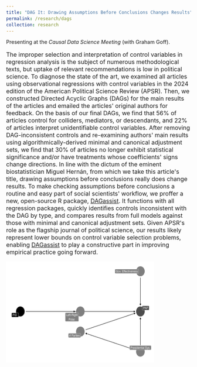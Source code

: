 ```yaml
---
title: "DAG It: Drawing Assumptions Before Conclusions Changes Results"
permalink: /research/dags
collection: research
---
```


<style>
.thumbnailevbook {
    background-color: black;
    height: 275px;
    display: inline-block; 
    background-size: cover; 
    background-position: center center;
    background-repeat: no-repeat;
}
</style>

Presenting at the *Causal Data Science Meeting* (with Graham Goff).

<p style="font-size: 12pt; width: 100%; text-align: left;">The improper selection and interpretation of control variables in regression analysis is the subject of numerous methodological texts, but uptake of relevant recommendations is low in political science. To diagnose the state of the art, we examined all articles using observational regressions with control variables in the 2024 edition of the American Political Science Review (APSR). Then, we constructed Directed Acyclic Graphs (DAGs) for the main results of the articles and emailed the articles' original authors for feedback. On the basis of our final DAGs, we find that 56% of articles control for colliders, mediators, or descendants, and 22% of articles interpret unidentifiable control variables. After removing DAG-inconsistent controls and re-examining authors' main results using algorithmically-derived minimal and canonical adjustment sets, we find that 30% of articles no longer exhibit statistical significance and/or have treatments whose coefficients' signs change directions. In line with the dictum of the eminent biostatistician Miguel Hernán, from which we take this article's title, drawing assumptions before conclusions really does change results. To make checking assumptions before conclusions a routine and easy part of social scientists' workflow, we proffer a new, open-source R package, <a href="https://cran.r-project.org/web/packages/DAGassist/index.html">DAGassist</a>. It functions with all regression packages, quickly identifies controls inconsistent with the DAG by type, and compares results from full models against those with minimal and canonical adjustment sets. Given APSR's role as the flagship journal of political science, our results likely represent lower bounds on control variable selection problems, enabling <a href="https://cran.r-project.org/web/packages/DAGassist/index.html">DAGassist</a> to play a constructive part in improving empirical practice going forward.</p> 

<p style="font-size: 12pt; width: 100%; text-align: left;"><img src="/images/DAGr.png" class="thumbnailevbook" style="width: 80%;"></p>